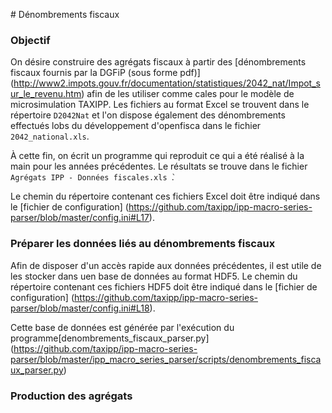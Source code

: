 # Dénombrements fiscaux 

### Objectif

On désire construire des agrégats fiscaux à partir des [dénombrements fiscaux fournis par la DGFiP (sous forme pdf)] 
(http://www2.impots.gouv.fr/documentation/statistiques/2042_nat/Impot_sur_le_revenu.htm) 
afin de les utiliser comme cales pour le modèle de microsimulation TAXIPP. Les fichiers au format Excel se trouvent dans 
le répertoire `D2042Nat` et l'on dispose également des dénombrements effectués lobs du développement d'openfisca dans le fichier `2042_national.xls`.

À cette fin, on écrit un programme qui reproduit ce qui a été réalisé à la main pour les années précédentes.
Le résultats se trouve dans le fichier ` Agrégats IPP - Données fiscales.xls ̀`.

Le chemin du répertoire contenant ces fichiers Excel doit être indiqué dans le [fichier de configuration] (https://github.com/taxipp/ipp-macro-series-parser/blob/master/config.ini#L17). 

### Préparer les données liés au dénombrements fiscaux

Afin de disposer d'un accès rapide aux données précédentes, il est utile de les stocker dans uen base de données au format HDF5. Le chemin du répertoire contenant ces fichiers HDF5 doit être indiqué dans le [fichier de configuration] (https://github.com/taxipp/ipp-macro-series-parser/blob/master/config.ini#L18). 

Cette base de données est générée par l'exécution du programme[denombrements_fiscaux_parser.py] (https://github.com/taxipp/ipp-macro-series-parser/blob/master/ipp_macro_series_parser/scripts/denombrements_fiscaux_parser.py)


### Production des agrégats







